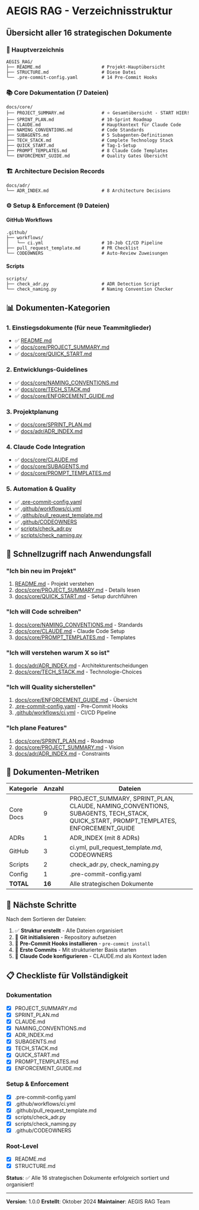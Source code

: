 # AEGIS RAG - Verzeichnisstruktur

## Übersicht aller 16 strategischen Dokumente

### 📁 Hauptverzeichnis
```
AEGIS_RAG/
├── README.md                       # Projekt-Hauptübersicht
├── STRUCTURE.md                    # Diese Datei
└── .pre-commit-config.yaml         # 14 Pre-Commit Hooks
```

### 📚 Core Dokumentation (7 Dateien)
```
docs/core/
├── PROJECT_SUMMARY.md              # ⭐ Gesamtübersicht - START HIER!
├── SPRINT_PLAN.md                  # 10-Sprint Roadmap
├── CLAUDE.md                       # Hauptkontext für Claude Code
├── NAMING_CONVENTIONS.md           # Code Standards
├── SUBAGENTS.md                    # 5 Subagenten-Definitionen
├── TECH_STACK.md                   # Complete Technology Stack
├── QUICK_START.md                  # Tag-1-Setup
├── PROMPT_TEMPLATES.md             # 8 Claude Code Templates
└── ENFORCEMENT_GUIDE.md            # Quality Gates Übersicht
```

### 🏗️ Architecture Decision Records
```
docs/adr/
└── ADR_INDEX.md                    # 8 Architecture Decisions
```

### ⚙️ Setup & Enforcement (9 Dateien)

#### GitHub Workflows
```
.github/
├── workflows/
│   └── ci.yml                      # 10-Job CI/CD Pipeline
├── pull_request_template.md        # PR Checklist
└── CODEOWNERS                      # Auto-Review Zuweisungen
```

#### Scripts
```
scripts/
├── check_adr.py                    # ADR Detection Script
└── check_naming.py                 # Naming Convention Checker
```

## 📊 Dokumenten-Kategorien

### 1. Einstiegsdokumente (für neue Teammitglieder)
- ✅ [README.md](README.md)
- ✅ [docs/core/PROJECT_SUMMARY.md](docs/core/PROJECT_SUMMARY.md)
- ✅ [docs/core/QUICK_START.md](docs/core/QUICK_START.md)

### 2. Entwicklungs-Guidelines
- ✅ [docs/core/NAMING_CONVENTIONS.md](docs/core/NAMING_CONVENTIONS.md)
- ✅ [docs/core/TECH_STACK.md](docs/core/TECH_STACK.md)
- ✅ [docs/core/ENFORCEMENT_GUIDE.md](docs/core/ENFORCEMENT_GUIDE.md)

### 3. Projektplanung
- ✅ [docs/core/SPRINT_PLAN.md](docs/core/SPRINT_PLAN.md)
- ✅ [docs/adr/ADR_INDEX.md](docs/adr/ADR_INDEX.md)

### 4. Claude Code Integration
- ✅ [docs/core/CLAUDE.md](docs/core/CLAUDE.md)
- ✅ [docs/core/SUBAGENTS.md](docs/core/SUBAGENTS.md)
- ✅ [docs/core/PROMPT_TEMPLATES.md](docs/core/PROMPT_TEMPLATES.md)

### 5. Automation & Quality
- ✅ [.pre-commit-config.yaml](.pre-commit-config.yaml)
- ✅ [.github/workflows/ci.yml](.github/workflows/ci.yml)
- ✅ [.github/pull_request_template.md](.github/pull_request_template.md)
- ✅ [.github/CODEOWNERS](.github/CODEOWNERS)
- ✅ [scripts/check_adr.py](scripts/check_adr.py)
- ✅ [scripts/check_naming.py](scripts/check_naming.py)

## 🎯 Schnellzugriff nach Anwendungsfall

### "Ich bin neu im Projekt"
1. [README.md](README.md) - Projekt verstehen
2. [docs/core/PROJECT_SUMMARY.md](docs/core/PROJECT_SUMMARY.md) - Details lesen
3. [docs/core/QUICK_START.md](docs/core/QUICK_START.md) - Setup durchführen

### "Ich will Code schreiben"
1. [docs/core/NAMING_CONVENTIONS.md](docs/core/NAMING_CONVENTIONS.md) - Standards
2. [docs/core/CLAUDE.md](docs/core/CLAUDE.md) - Claude Code Setup
3. [docs/core/PROMPT_TEMPLATES.md](docs/core/PROMPT_TEMPLATES.md) - Templates

### "Ich will verstehen warum X so ist"
1. [docs/adr/ADR_INDEX.md](docs/adr/ADR_INDEX.md) - Architekturentscheidungen
2. [docs/core/TECH_STACK.md](docs/core/TECH_STACK.md) - Technologie-Choices

### "Ich will Quality sicherstellen"
1. [docs/core/ENFORCEMENT_GUIDE.md](docs/core/ENFORCEMENT_GUIDE.md) - Übersicht
2. [.pre-commit-config.yaml](.pre-commit-config.yaml) - Pre-Commit Hooks
3. [.github/workflows/ci.yml](.github/workflows/ci.yml) - CI/CD Pipeline

### "Ich plane Features"
1. [docs/core/SPRINT_PLAN.md](docs/core/SPRINT_PLAN.md) - Roadmap
2. [docs/core/PROJECT_SUMMARY.md](docs/core/PROJECT_SUMMARY.md) - Vision
3. [docs/adr/ADR_INDEX.md](docs/adr/ADR_INDEX.md) - Constraints

## 📏 Dokumenten-Metriken

| Kategorie | Anzahl | Dateien |
|-----------|--------|---------|
| Core Docs | 9 | PROJECT_SUMMARY, SPRINT_PLAN, CLAUDE, NAMING_CONVENTIONS, SUBAGENTS, TECH_STACK, QUICK_START, PROMPT_TEMPLATES, ENFORCEMENT_GUIDE |
| ADRs | 1 | ADR_INDEX (mit 8 ADRs) |
| GitHub | 3 | ci.yml, pull_request_template.md, CODEOWNERS |
| Scripts | 2 | check_adr.py, check_naming.py |
| Config | 1 | .pre-commit-config.yaml |
| **TOTAL** | **16** | Alle strategischen Dokumente |

## 🔄 Nächste Schritte

Nach dem Sortieren der Dateien:

1. ✅ **Struktur erstellt** - Alle Dateien organisiert
2. 🔄 **Git initialisieren** - Repository aufsetzen
3. 📝 **Pre-Commit Hooks installieren** - `pre-commit install`
4. 🚀 **Erste Commits** - Mit strukturierter Basis starten
5. 🤖 **Claude Code konfigurieren** - CLAUDE.md als Kontext laden

## 📋 Checkliste für Vollständigkeit

### Dokumentation
- [x] PROJECT_SUMMARY.md
- [x] SPRINT_PLAN.md
- [x] CLAUDE.md
- [x] NAMING_CONVENTIONS.md
- [x] ADR_INDEX.md
- [x] SUBAGENTS.md
- [x] TECH_STACK.md
- [x] QUICK_START.md
- [x] PROMPT_TEMPLATES.md
- [x] ENFORCEMENT_GUIDE.md

### Setup & Enforcement
- [x] .pre-commit-config.yaml
- [x] .github/workflows/ci.yml
- [x] .github/pull_request_template.md
- [x] scripts/check_adr.py
- [x] scripts/check_naming.py
- [x] .github/CODEOWNERS

### Root-Level
- [x] README.md
- [x] STRUCTURE.md

**Status**: ✅ Alle 16 strategischen Dokumente erfolgreich sortiert und organisiert!

---

**Version**: 1.0.0
**Erstellt**: Oktober 2024
**Maintainer**: AEGIS RAG Team
